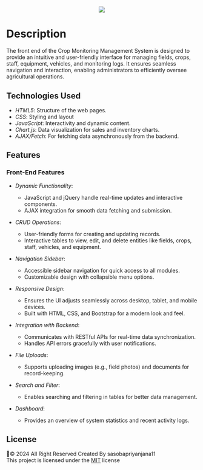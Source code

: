 <h1 align="center">
    <img src="https://readme-typing-svg.herokuapp.com/?font=Righteous&size=35&center=true&vCenter=true&width=1100&height=70&duration=4000&lines=Crop+Monitoring+System+Frontend+-+Green+Shadow+(Pvt)+Ltd&color=bcfab5" />
</h1>

# Description
The front end of the Crop Monitoring Management System is designed to provide an intuitive and user-friendly interface for managing fields, crops, staff, equipment, vehicles, and monitoring logs. It ensures seamless navigation and interaction, enabling administrators to efficiently oversee agricultural operations.

## Technologies Used

- *HTML5*: Structure of the web pages.
- *CSS*: Styling and layout
- *JavaScript*: Interactivity and dynamic content. 
- *Chart.js*: Data visualization for sales and inventory charts.
- *AJAX/Fetch*: For fetching data asynchronously from the backend.

## Features

### Front-End Features

- *Dynamic Functionality*:
  - JavaScript and jQuery handle real-time updates and interactive components.
  - AJAX integration for smooth data fetching and submission.

- *CRUD Operations*:
  - User-friendly forms for creating and updating records.
  - Interactive tables to view, edit, and delete entities like fields, crops, staff, vehicles, and equipment.

- *Navigation Sidebar*:
  - Accessible sidebar navigation for quick access to all modules.
  - Customizable design with collapsible menu options.

- *Responsive Design*:
  - Ensures the UI adjusts seamlessly across desktop, tablet, and mobile devices.
  - Built with HTML, CSS, and Bootstrap for a modern look and feel.

- *Integration with Backend*:
  - Communicates with RESTful APIs for real-time data synchronization.
  - Handles API errors gracefully with user notifications.

- *File Uploads*:
  - Supports uploading images (e.g., field photos) and documents for record-keeping.

- *Search and Filter*:
  - Enables searching and filtering in tables for better data management.

- *Dashboard*:
  - Provides an overview of system statistics and recent activity logs.

 ## License
🦇© 2024 All Right Reserved Created By sasobapriyanjana11 
<br/>
This project is licensed under the [MIT](LICENSE) license
